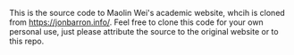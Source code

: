 This is the source code to Maolin Wei's academic website, whcih is cloned from https://jonbarron.info/. Feel free to clone this code for your own personal use, just please attribute the source to the original website or to this repo.
